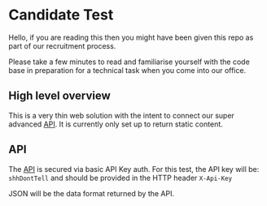 # Candidate Test
Hello, if you are reading this then you might have been given this repo as part of our recruitment process.

Please take a few minutes to read and familiarise yourself with the code base in preparation for a technical task when you come into our office.

## High level overview
This is a very thin web solution with the intent to connect our super advanced [API](https://impactful-candidate-test-api.azurewebsites.net/swagger/index.html). It is currently only set up to return static content.

## API
The [API](https://impactful-candidate-test-api.azurewebsites.net/swagger/index.html) is secured via basic API Key auth. For this test, the API key will be: `shhDontTell` and should be provided in the HTTP header `X-Api-Key`

JSON will be the data format returned by the API.

